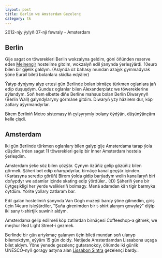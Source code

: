 ```yaml
---
layout: post
title: Berlin we Amsterdam Gezelenç
category: tk
---
```


<p class="meta">2012-njy ýylyň 07-nji fewraly - Amsterdam</p>

## Berlin

Gije sagat on töwerekleri Berlin wokzalyna geldim, göni öňünden reserve eden
[Meinengir](https://www.meininger-hotels.com/en/home/) hostelime gitdim,
wokzalyň edil ýanynda ýerleşýärdi. 10euro bilen bir gijelik galdym. (Aslynda öz
bahasy mundan azajyk gymmadyrak ýöne Eurail bileti bolanlara skidka edýäler)

Ýatyp dynjymy alyp ertesi gün Berlinde bolan birnäçe türkmen oglanlara jaň edip
duşuşdym. Gunduz oglanlar bilen Alexanderplatz we töwereklerine aýlandym. Soň
hem elbette diňe Berline mahsus bolan Berlin Diwarynyň (Berlin Wall)
galyndylaryny görmäne gitdim. Diwaryň yzy häzirem dur, köp zatlary
aýyrmandyrlar.

Birem Berliniň Metro sistemasy iň çylşyrymly bolany öýdýän, düşünýänçäm kelle
çişdi.

## Amsterdam

Iki gün Berlinde türkmen oglanlary bilen galyp gije Amsterdama tarap ýola
düşdim. Irden sagat 11 töwerekleri gelip bir Inner Amsterdam hostela ýerleşdim.

Amsterdam ýeke söz bilen çözýär. Çynym özüňiz gelip gözüňiz bilen görmeli.
Şäheri bet edip oňarypdyrlar, birnäçe kanal geçýär içinden. (Kartasyna seredip
görüň) Birem ýolda gidip barýadym welin kanallaryň biri doňypdyr we adamlar
içinde skating edip ýördüler.. (:D) Şäheriň ýene bir üýtgeşikligi her ýerde
welikleriň bolmagy.  Menä adamdan kän tigir barmyka öýtdüm. Ýörite ýollary
zatlaram bar.

Edil galan hostelimiň ýanynda Van Gogh muzeýi bardy ýöne gitmedim, giriş üçin
14euro isleýärdiler, "Şuňa girenimden bir t-shirt alanym gowylaý" diýip iki sany
t-shirtjik suwinir aldym.

Amsterdama gelip edilmeli köp zatlardan birnäçesi Coffeeshop-a gitmek, we meşhur
Red Light Street-i gezmek.

Berlinde bir gün artykmaç galanym üçin bileti mundan soň ulanyp bilemokdym,
eýýäm 15 gün doldy. Netijede Amsterdamdan Lissabona uçaga bilet aldym. Ýöne
ýenede gezelenç gutaranokdy, öňümde iki günlik UNESCO-nyň goragy astyna alan
[Lissabon Sintra](https://en.wikipedia.org/wiki/Sintra) gezelençi bardy..
